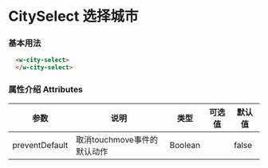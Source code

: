   # CitySelect 选择城市 


  ### 基本用法


  ```html
    <w-city-select>
    </w-city-select>
  ```
  
  ### 属性介绍 Attributes

  | 参数      | 说明    | 类型      | 可选值       | 默认值   |
  |----------|-------- |---------- |-------------  |-------- |
  | preventDefault     | 取消touchmove事件的默认动作   | Boolean    |    |     false    |
